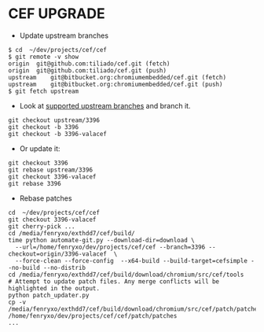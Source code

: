 CEF UPGRADE
===========

* Update upstream branches

```
$ cd  ~/dev/projects/cef/cef
$ git remote -v show 
origin	git@github.com:tiliado/cef.git (fetch)
origin	git@github.com:tiliado/cef.git (push)
upstream	git@bitbucket.org:chromiumembedded/cef.git (fetch)
upstream	git@bitbucket.org:chromiumembedded/cef.git (push)
$ git fetch upstream
```

* Look at [supported upstream branches](https://bitbucket.org/chromiumembedded/cef/wiki/BranchesAndBuilding)
  and branch it.

```
git checkout upstream/3396
git checkout -b 3396
git checkout -b 3396-valacef
```

* Or update it:

```
git checkout 3396
git rebase upstream/3396
git checkout 3396-valacef
git rebase 3396
```

* Rebase patches

```
cd  ~/dev/projects/cef/cef
git checkout 3396-valacef
git cherry-pick ...
cd /media/fenryxo/exthdd7/cef/build/
time python automate-git.py --download-dir=download \
  --url=/home/fenryxo/dev/projects/cef/cef --branch=3396 --checkout=origin/3396-valacef  \
  --force-clean --force-config  --x64-build --build-target=cefsimple --no-build --no-distrib
cd /media/fenryxo/exthdd7/cef/build/download/chromium/src/cef/tools
# Attempt to update patch files. Any merge conflicts will be highlighted in the output.
python patch_updater.py
cp -v /media/fenryxo/exthdd7/cef/build/download/chromium/src/cef/patch/patches/* /home/fenryxo/dev/projects/cef/cef/patch/patches
...
```
